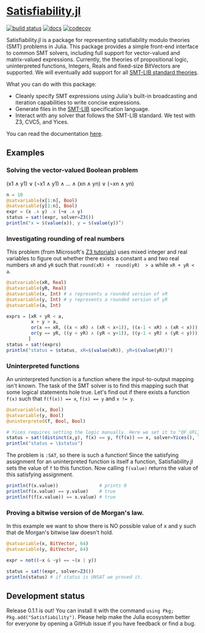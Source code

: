 # [Satisfiability.jl](https://elsoroka.github.io/Satisfiability.jl)

[![build status](https://github.com/elsoroka/Satisfiability.jl/actions/workflows/ci.yml/badge.svg?branch=main)](https://github.com/elsoroka/Satisfiability.jl/actions/workflows/CI.yml?query=branch%3Amain) [![docs](https://github.com/elsoroka/Satisfiability.jl/actions/workflows/docs.yml/badge.svg)](https://elsoroka.github.io/Satisfiability.jl/) [![codecov](https://codecov.io/gh/elsoroka/Satisfiability.jl/branch/main/graph/badge.svg?token=84BIREQL46)](https://codecov.io/gh/elsoroka/Satisfiability.jl)

Satisfiability.jl is a package for representing satisfiability modulo theories (SMT) problems in Julia. This package provides a simple front-end interface to common SMT solvers, including full support for vector-valued and matrix-valued expressions. Currently, the theories of propositional logic, uninterpreted functions, Integers, Reals and fixed-size BitVectors are supported. We will eventually add support for all [SMT-LIB standard theories](http://smtlib.cs.uiowa.edu/theories.shtml).

What you can do with this package:
* Cleanly specify SMT expressions using Julia's built-in broadcasting and iteration capabilities to write concise expressions.
* Generate files in the [SMT-LIB](http://www.smtlib.org/) specification language.
* Interact with any solver that follows the SMT-LIB standard. We test with Z3, CVC5, and Yices.

You can read the documentation [here](https://elsoroka.github.io/Satisfiability.jl/).

## Examples

### Solving the vector-valued Boolean problem
(x1 ∧ y1) ∨ (¬x1 ∧ y1) ∧ ... ∧ (xn ∧ yn) ∨ (¬xn ∧ yn)
```julia
n = 10
@satvariable(x[1:n], Bool)
@satvariable(y[1:n], Bool)
expr = (x .∧ y) .∨ (¬x .∧ y)
status = sat!(expr, solver=Z3())
println("x = $(value(x)), y = $(value(y))”)
```

### Investigating rounding of real numbers
This problem (from Microsoft's [Z3 tutorials](https://microsoft.github.io/z3guide/docs/theories/Arithmetic)) uses mixed integer and real variables to figure out whether there exists a constant `a` and two real numbers `xR` and `yR` such that `round(xR) +  round(yR)  > a` while `xR + yR < a`.
```julia
@satvariable(xR, Real)
@satvariable(yR, Real)
@satvariable(x, Int) # x represents a rounded version of xR
@satvariable(y, Int) # y represents a rounded version of yR
@satvariable(a, Int)

exprs = [xR + yR < a,
         x + y > a,
         or(x == xR, ((x < xR) ∧ (xR < x+1)), ((x-1 < xR) ∧ (xR < x))),
         or(y == yR, ((y < yR) ∧ (yR < y+1)), ((y-1 < yR) ∧ (yR < y))),
        ]
status = sat!(exprs)
println("status = $status, xR=$(value(xR)), yR=$(value(yR))")
```

### Uninterpreted functions
An uninterpreted function is a function where the input-to-output mapping isn't known. The task of the SMT solver is to find this mapping such that some logical statements hole true. Let's find out if there exists a function `f(x)` such that `f(f(x)) == x`, `f(x) == y` and `x != y`.

```julia
@satvariable(x, Bool)
@satvariable(y, Bool)
@uninterpreted(f, Bool, Bool)

# Yices requires setting the logic manually. Here we set it to "QF_UFLIA" - "Quantifier free uninterpreted functions, linear integer arithmetic".
status = sat!(distinct(x,y), f(x) == y, f(f(x)) == x, solver=Yices(), logic="QF_UFLIA")
println("status = \$status")
```

The problem is `:SAT`, so there is such a function! Since the satisfying assignment for an uninterpreted function is itself a function, Satisfiability.jl sets the value of `f` to this function. Now calling `f(value)` returns the value of this satisfying assignment.

```julia
println(f(x.value))               # prints 0
println(f(x.value) == y.value)    # true
println(f(f(x.value)) == x.value) # true
```

### Proving a bitwise version of de Morgan's law.
In this example we want to show there is NO possible value of x and y such that de Morgan's bitwise law doesn't hold.
```julia
@satvariable(x, BitVector, 64)
@satvariable(y, BitVector, 64)

expr = not((~x & ~y) == ~(x | y))

status = sat!(expr, solver=Z3())
println(status) # if status is UNSAT we proved it.
```

## Development status
Release 0.1.1 is out! You can install it with the command `using Pkg; Pkg.add("Satisfiability")`. Please help make the Julia ecosystem better for everyone by opening a GitHub issue if you have feedback or find a bug.

